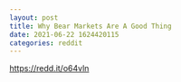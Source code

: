 ```yaml
--- 
layout: post 
title: Why Bear Markets Are A Good Thing 
date: 2021-06-22 1624420115 
categories: reddit 
--- 
```

https://redd.it/o64vln